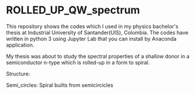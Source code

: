 # ROLLED_UP_QW_spectrum

This repository shows the codes which I used in my physics bachelor's thesis at Industrial University of Santander(UIS), Colombia.   The codes have written in python 3 using Jupyter Lab that you can install by Anaconda application. 

My thesis was about to study the spectral properties of a shallow donor in a semiconductor n-type which is rolled-up in a form to spiral. 

Structure:

Semi_circles:
Spiral builts from semicircicles 